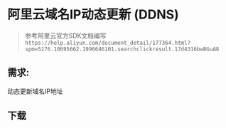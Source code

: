 # 阿里云域名IP动态更新 (DDNS)

> 参考阿里云官方SDK文档编写
> `https://help.aliyun.com/document_detail/177364.html?spm=5176.10695662.1996646101.searchclickresult.17d4316bwBGuA8`

## 需求: 
动态更新域名IP地址

## 下载
